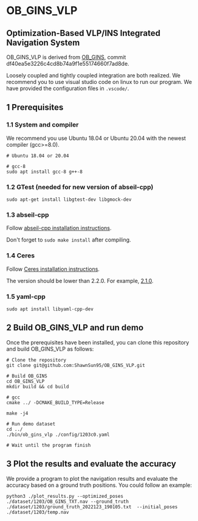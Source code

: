 # OB_GINS_VLP

## Optimization-Based VLP/INS Integrated Navigation System

OB_GINS_VLP is derived from [OB_GINS](https://github.com/i2Nav-WHU/OB_GINS), commit df40ea5e3226c4cd8b74a9f1e55174660f7ad8de.

Loosely coupled and tightly coupled integration are both realized. We recommend you to use visual studio code on linux to run our program. We have provided the configuration files in `.vscode/`.

## 1 Prerequisites

### 1.1 System and compiler

We recommend you use Ubuntu 18.04 or Ubuntu 20.04 with the newest compiler (gcc>=8.0).

```shell
# Ubuntu 18.04 or 20.04

# gcc-8
sudo apt install gcc-8 g++-8
```

### 1.2 GTest (needed for new version of abseil-cpp)

```shell
sudo apt-get install libgtest-dev libgmock-dev
```

### 1.3 abseil-cpp

Follow [abseil-cpp installation instructions](https://abseil.io/docs/cpp/quickstart-cmake.html).

Don't forget to `sudo make install` after compiling.

### 1.4 Ceres

Follow [Ceres installation instructions](http://ceres-solver.org/installation.html). 

The version should be lower than 2.2.0. For example, [2.1.0](http://ceres-solver.org/ceres-solver-2.1.0.tar.gz).

### 1.5 yaml-cpp

```shell
sudo apt install libyaml-cpp-dev
```

## 2 Build OB_GINS_VLP and run demo

Once the prerequisites have been installed, you can clone this repository and build OB_GINS_VLP as follows:

```shell
# Clone the repository
git clone git@github.com:ShawnSun95/OB_GINS_VLP.git

# Build OB_GINS
cd OB_GINS_VLP
mkdir build && cd build

# gcc
cmake ../ -DCMAKE_BUILD_TYPE=Release

make -j4

# Run demo dataset
cd ../
./bin/ob_gins_vlp ./config/1203c0.yaml

# Wait until the program finish
```

## 3 Plot the results and evaluate the accuracy

We provide a program to plot the navigation results and evaluate the accuracy based on a ground truth positions. You could follow an example:

```shell
python3 ./plot_results.py --optimized_poses ./dataset/1203/OB_GINS_TXT.nav --ground_truth ./dataset/1203/ground_truth_2022123_190105.txt  --initial_poses ./dataset/1203/temp.nav
```
